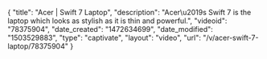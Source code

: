 {
    "title": "Acer | Swift 7 Laptop",
    "description": "Acer\u2019s Swift 7 is the laptop which looks as stylish as it is thin and powerful.",
    "videoid": "78375904",
    "date_created": "1472634699",
    "date_modified": "1503529883",
    "type": "captivate",
    "layout": "video",
    "url": "\/v\/acer-swift-7-laptop\/78375904"
}